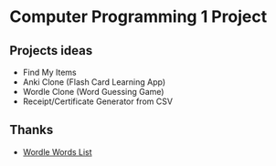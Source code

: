# Computer Programming 1 Project

## Projects ideas

- Find My Items
- Anki Clone (Flash Card Learning App)
- Wordle Clone (Word Guessing Game)
- Receipt/Certificate Generator from CSV

## Thanks

- [Wordle Words List](https://github.com/tabatkins/wordle-list)
